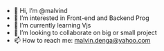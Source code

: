 - 👋 Hi, I’m @malvind
- 👀 I’m interested in Front-end and Backend Prog
- 🌱 I’m currently learning Vjs
- 💞️ I’m looking to collaborate on big or small project
- 📫 How to reach me: malvin.denga@yahoo.com

<!---
malvind/malvind is a ✨ special ✨ repository because its `README.md` (this file) appears on your GitHub profile.
You can click the Preview link to take a look at your changes.
--->
